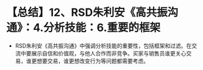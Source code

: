 # 【总结】12、RSD朱利安《高共振沟通》：4.分析技能：6.重要的框架

-   RSD朱利安《高共振沟通》中强调分析技能的重要性，包括框架和过滤。在交流中要展示自信和价值观，与他人合作而非竞争。买家与销售员谁更关心交易，谁更想要交易，谁更想改变行为等问题都需要考虑。